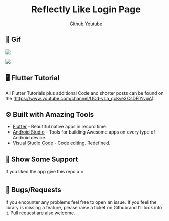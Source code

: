<h1 align="center"> Reflectly Like Login Page</h1>

</h1>
<p align="center">
   <a href="https://github.com/RenatoLucasMota">
    </h1>Github</h1>
  </a>
   <a href="https://www.youtube.com/channel/UCd-vLa_qcKve3CsDFlYiygA">
    </h1>Youtube</h1>
  </a>
 
</p>


## 📱 Gif #


![](https://github.com/RenatoLucasMota/ReflectlyDesignInspiration/blob/master/gif/gif1.gif?raw=true)

![](https://github.com/RenatoLucasMota/ReflectlyDesignInspiration/blob/master/gif/gif2.gif?raw=true)

## 🖥 Flutter Tutorial
All Flutter Tutorials plus additional Code and shorter posts can be found on the (https://www.youtube.com/channel/UCd-vLa_qcKve3CsDFlYiygA). 

## ⚙️ Built with Amazing Tools
* [Flutter](https://flutter.dev/) - Beautiful native apps in record time.
* [Android Studio](https://developer.android.com/studio/index.html/) - Tools for building Awesome apps on every type of Android device.
* [Visual Studio Code](https://code.visualstudio.com/) - Code editing. Redefined.


## 🤝 Show Some Support #
If you liked the app give this repo a ⭐️ 


## 🐞 Bugs/Requests #
If you encounter any problems feel free to open an issue. If you feel the library is missing a feature, please raise a ticket on Github and I'll look into it. Pull request are also welcome.
